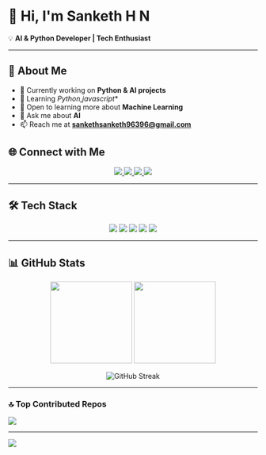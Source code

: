 # 👋 Hi, I'm Sanketh H N  

💡 **AI & Python Developer | Tech Enthusiast**  

---

## 🌟 About Me  
- 🔭 Currently working on **Python & AI projects**  
- 🌱 Learning *Python,javascript**   
- 🤝 Open to learning more about **Machine Learning**  
- 💬 Ask me about **AI**  
- 📫 Reach me at **sankethsanketh96396@gmail.com**  

## 🌐 Connect with Me  

<p align="center">
  <a href="https://www.linkedin.com/in/sanketh-sanketh" target="_blank">
    <img src="https://img.shields.io/badge/LinkedIn-0A66C2?style=for-the-badge&logo=linkedin&logoColor=white"/>
  </a>
  <a href="https://instagram.com/_sanketh_shaiva_" target="_blank">
    <img src="https://img.shields.io/badge/Instagram-E4405F?style=for-the-badge&logo=instagram&logoColor=white"/>
  </a>
  <a href="mailto:sankethsanketh96396@gmail.com">
    <img src="https://img.shields.io/badge/Gmail-D14836?style=for-the-badge&logo=gmail&logoColor=white"/>
  </a>
  <a href="https://leetcode.com/your-username" target="_blank">
    <img src="https://img.shields.io/badge/LeetCode-F89F1B?style=for-the-badge&logo=leetcode&logoColor=white"/>
  </a>
</p>

---

## 🛠️ Tech Stack  

<p align="center">
  <img src="https://img.shields.io/badge/C-00599C?style=for-the-badge&logo=c&logoColor=white"/>
  <img src="https://img.shields.io/badge/Python-3776AB?style=for-the-badge&logo=python&logoColor=white"/>
  <img src="https://img.shields.io/badge/Flutter-02569B?style=for-the-badge&logo=flutter&logoColor=white"/>
  <img src="https://img.shields.io/badge/TensorFlow-FF6F00?style=for-the-badge&logo=tensorflow&logoColor=white"/>
  <img src="https://img.shields.io/badge/Flask-000000?style=for-the-badge&logo=flask&logoColor=white"/>
</p>

---

## 📊 GitHub Stats  

<p align="center">
  <img src="https://github-readme-stats.vercel.app/api?username=Sankethhn&theme=dark&hide_border=false&show_icons=true" height="165"/>
  <img src="https://github-readme-stats.vercel.app/api/top-langs/?username=Sankethhn&theme=dark&layout=compact&hide_border=false" height="165"/>
</p>

<p align="center">
  <img src="https://nirzak-streak-stats.vercel.app/?user=Sankethhn&theme=dark&hide_border=false" alt="GitHub Streak"/>
</p>

---

### 🔝 Top Contributed Repos
![](https://github-contributor-stats.vercel.app/api?username=Sankethhn&limit=5&theme=dark&combine_all_yearly_contributions=true)

---

[![](https://visitcount.itsvg.in/api?id=Sankethhn&icon=0&color=0)](https://visitcount.itsvg.in)

<!-- Proudly created with GPRM ( https://gprm.itsvg.in ) -->
